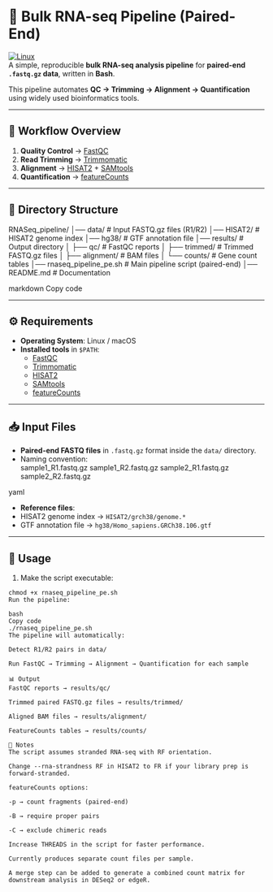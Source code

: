 # 🧬 Bulk RNA-seq Pipeline (Paired-End)

[![Linux](https://img.shields.io/badge/OS-Linux-blue?logo=linux&logoColor=white)](https://www.linux.org/)  
A simple, reproducible **bulk RNA-seq analysis pipeline** for **paired-end `.fastq.gz` data**, written in **Bash**.  

This pipeline automates **QC → Trimming → Alignment → Quantification** using widely used bioinformatics tools.  

---

## 📌 Workflow Overview
1. **Quality Control** → [FastQC](https://www.bioinformatics.babraham.ac.uk/projects/fastqc/)  
2. **Read Trimming** → [Trimmomatic](http://www.usadellab.org/cms/?page=trimmomatic)  
3. **Alignment** → [HISAT2](https://daehwankimlab.github.io/hisat2/) + [SAMtools](http://www.htslib.org/)  
4. **Quantification** → [featureCounts](http://subread.sourceforge.net/)  

---

## 📂 Directory Structure
RNASeq_pipeline/
│── data/ # Input FASTQ.gz files (R1/R2)
│── HISAT2/ # HISAT2 genome index
│── hg38/ # GTF annotation file
│── results/ # Output directory
│ ├── qc/ # FastQC reports
│ ├── trimmed/ # Trimmed FASTQ.gz files
│ ├── alignment/ # BAM files
│ └── counts/ # Gene count tables
│── rnaseq_pipeline_pe.sh # Main pipeline script (paired-end)
│── README.md # Documentation

markdown
Copy code

---

## ⚙️ Requirements
- **Operating System**: Linux / macOS  
- **Installed tools** in `$PATH`:  
  - [FastQC](https://www.bioinformatics.babraham.ac.uk/projects/fastqc/)  
  - [Trimmomatic](http://www.usadellab.org/cms/?page=trimmomatic)  
  - [HISAT2](https://daehwankimlab.github.io/hisat2/)  
  - [SAMtools](http://www.htslib.org/)  
  - [featureCounts](http://subread.sourceforge.net/)  

---

## 📥 Input Files
- **Paired-end FASTQ files** in `.fastq.gz` format inside the `data/` directory.  
- Naming convention:  
sample1_R1.fastq.gz
sample1_R2.fastq.gz
sample2_R1.fastq.gz
sample2_R2.fastq.gz

yaml

- **Reference files**:  
- HISAT2 genome index → `HISAT2/grch38/genome.*`  
- GTF annotation file → `hg38/Homo_sapiens.GRCh38.106.gtf`  

---

## 🚀 Usage
1. Make the script executable:
 ```
 chmod +x rnaseq_pipeline_pe.sh
Run the pipeline:

bash
Copy code
./rnaseq_pipeline_pe.sh
The pipeline will automatically:

Detect R1/R2 pairs in data/

Run FastQC → Trimming → Alignment → Quantification for each sample

📊 Output
FastQC reports → results/qc/

Trimmed paired FASTQ.gz files → results/trimmed/

Aligned BAM files → results/alignment/

FeatureCounts tables → results/counts/

📝 Notes
The script assumes stranded RNA-seq with RF orientation.

Change --rna-strandness RF in HISAT2 to FR if your library prep is forward-stranded.

featureCounts options:

-p → count fragments (paired-end)

-B → require proper pairs

-C → exclude chimeric reads

Increase THREADS in the script for faster performance.

Currently produces separate count files per sample.

A merge step can be added to generate a combined count matrix for downstream analysis in DESeq2 or edgeR.

